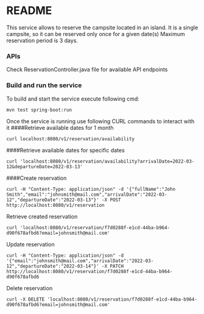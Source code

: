 # README
This service allows to reserve the campsite located in an island. 
It is a single campsite, so it can be reserved only once for a given date(s) 
Maximum reservation period is 3 days. 

### APIs
Check ReservationController.java file for available API endpoints

### Build and run the service
To build and start the service execute following cmd:
```
mvn test spring-boot:run 
```

Once the service is running use following CURL commands to interact with it
####Retrieve available dates for 1 month
```
curl localhost:8080/v1/reservation/availability
```
####Retrieve available dates for specific dates
```
curl 'localhost:8080/v1/reservation/availability?arrivalDate=2022-03-12&departureDate=2022-03-13'
```

####Create reservation
```
curl -H "Content-Type: application/json" -d '{"fullName":"John Smith","email":"johnsmith@mail.com","arrivalDate":"2022-03-12","departureDate":"2022-03-13"}' -X POST http://localhost:8080/v1/reservation
```

Retrieve created reservation
```
curl 'localhost:8080/v1/reservation/f7d0288f-e1cd-44ba-b964-d90f678afbd6?email=johnsmith@mail.com'
```

Update reservation
```
curl -H "Content-Type: application/json" -d '{"email":"johnsmith@mail.com","arrivalDate":"2022-03-12","departureDate":"2022-03-14"}' -X PATCH http://localhost:8080/v1/reservation/f7d0288f-e1cd-44ba-b964-d90f678afbd6
```

Delete reservation
```
curl -X DELETE 'localhost:8080/v1/reservation/f7d0288f-e1cd-44ba-b964-d90f678afbd6?email=johnsmith@mail.com'
```